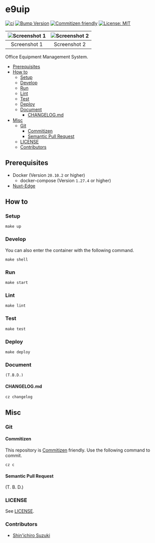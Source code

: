 # e9uip

[![ci](https://github.com/shin-sforzando/e9uip/workflows/ci/badge.svg)](https://github.com/shin-sforzando/e9uip/actions?query=workflow:ci)
[![Bump Version](https://github.com/shin-sforzando/e9uip/workflows/Bump%20Version/badge.svg)](https://github.com/shin-sforzando/e9uip/actions?query=workflow:%22Bump+Version%22)
[![Commitizen friendly](https://img.shields.io/badge/commitizen-friendly-brightgreen.svg)](http://commitizen.github.io/cz-cli/)
[![License: MIT](https://img.shields.io/badge/License-MIT-blue.svg)](https://opensource.org/licenses/MIT)

|![Screenshot 1](https://placehold.jp/32/3d4070/ffffff/720x480.png?text=Screenshot%201)|![Screenshot 2](https://placehold.jp/32/703d40/ffffff/720x480.png?text=Screenshot%202)|
|:---:|:---:|
|Screenshot 1|Screenshot 2|

Office Equipment Management System.

- [Prerequisites](#prerequisites)
- [How to](#how-to)
  - [Setup](#setup)
  - [Develop](#develop)
  - [Run](#run)
  - [Lint](#lint)
  - [Test](#test)
  - [Deploy](#deploy)
  - [Document](#document)
    - [CHANGELOG.md](#changelogmd)
- [Misc](#misc)
  - [Git](#git)
    - [Commitizen](#commitizen)
    - [Semantic Pull Request](#semantic-pull-request)
  - [LICENSE](#license)
  - [Contributors](#contributors)

## Prerequisites

- Docker (Version `20.10.2` or higher)
  - docker-compose (Version `1.27.4` or higher)
- [Nuxt-Edge](https://www.npmjs.com/package/nuxt-edge)

## How to

### Setup

```shell
make up
```

### Develop

You can also enter the container with the following command.

```shell
make shell
```

### Run

```shell
make start
```

### Lint

```shell
make lint
```

### Test

```shell
make test
```

### Deploy

```shell
make deploy
```

### Document

```shell
(T.B.D.)
```

#### CHANGELOG.md

```shell
cz changelog
```

## Misc

### Git

#### Commitizen

This repository is [Commitizen](https://commitizen.github.io/cz-cli/) friendly.
Use the following command to commit.

```shell
cz c
```

#### Semantic Pull Request

(T. B. D.)

### LICENSE

See [LICENSE](LICENSE).

### Contributors

- [Shin'ichiro Suzuki](https://github.com/shin-sforzando)
